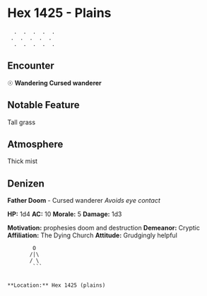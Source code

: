 # Hex 1425 - Plains
```
  .  .  .  .  .
 .  .  .  .  .
  .  .  .  .  .
```

## Encounter

☉ **Wandering Cursed wanderer**

## Notable Feature

Tall grass

## Atmosphere

Thick mist

## Denizen

**Father Doom** - Cursed wanderer
*Avoids eye contact*

**HP:** 1d4 **AC:** 10 **Morale:** 5
**Damage:** 1d3

**Motivation:** prophesies doom and destruction
**Demeanor:** Cryptic
**Affiliation:** The Dying Church
**Attitude:** Grudgingly helpful

```
        O
       /|\
       / \
        ```


**Location:** Hex 1425 (plains)
